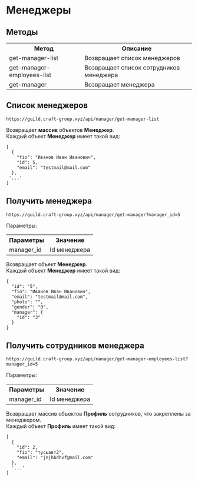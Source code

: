 # Менеджеры

## Методы
<table>
    <tr>
        <th>
            Метод
        </th>
        <th>
            Описание
        </th>
    </tr>
    <tr>
        <td>
            get-manager-list
        </td>
        <td>
            Возвращает список менеджеров 
        </td>
    </tr>
    <tr>
        <td>
            get-manager-employees-list
        </td>
        <td>
            Возвращает список сотрудников менеджера 
        </td>
    </tr>
    <tr>
        <td>
            get-manager
        </td>
        <td>
            Возвращает менеджера 
        </td>
    </tr>
</table>

## Список менеджеров

`https://guild.craft-group.xyz/api/manager/get-manager-list`

<p>
    Возвращает <b>массив</b> объектов <b>Менеджер</b>. <br>
    Каждый объект <b>Менеджер</b> имеет такой вид:
</p>

```json5
[
  {
    "fio": "Иванов Иван Иванович",
    "id": 5,
    "email": "testmail@mail.com"
  },
 '...'
]
```

## Получить менеджера

`https://guild.craft-group.xyz/api/manager/get-manager?manager_id=5`
<p>
    Параметры:
</p>
<table>
    <tr>
        <th>
            Параметры
        </th>
        <th>
            Значение
        </th>
    </tr>
    <tr>
        <td>
            manager_id
        </td>
        <td>
            Id менеджера
        </td>
    </tr>
</table>

<p>
    Возвращает объект <b>Менеджер</b>. <br>
    Каждый объект <b>Менеджер</b> имеет такой вид:
</p>

```json5
{
  "id": "5",
  "fio": "Иванов Иван Иванович",
  "email": "testmail@mail.com",
  "photo": "",
  "gender": "0",
  "manager": {
    "id": "3"
  }
}
```

## Получить сотрудников менеджера

`https://guild.craft-group.xyz/api/manager/get-manager-employees-list?manager_id=5`
<p>
    Параметры:
</p>
<table>
    <tr>
        <th>
            Параметры
        </th>
        <th>
            Значение
        </th>
    </tr>
    <tr>
        <td>
            manager_id
        </td>
        <td>
            Id менеджера
        </td>
    </tr>
</table>

<p>
    Возвращает массив объектов <b>Профиль</b> сотрудников, что закреплены за менеджером. <br>
    Каждый объект <b>Профиль</b> имеет такой вид:
</p>

```json5
[
  {
    "id": 2,
    "fio": "тусыавт2",
    "email": "jnjhbdhvf@mail.com"
  },
  '...'
]
```
